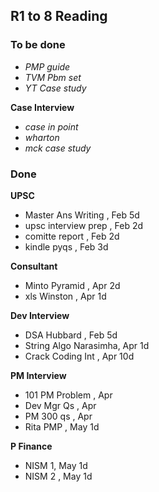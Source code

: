 
## R1 to 8 Reading

### To be done
* _PMP guide_
* _TVM Pbm set_
* _YT Case study_

**Case Interview**
* _case in point_
* _wharton_
* _mck case study_


### Done
**UPSC**
* Master Ans Writing , Feb 5d
* upsc interview prep , Feb 2d 
* comitte report , Feb 2d 
* kindle pyqs , Feb 3d 

**Consultant**
* Minto Pyramid , Apr 2d 
* xls Winston , Apr 1d 

**Dev Interview**
* DSA Hubbard , Feb 5d
* String Algo Narasimha, Apr 1d
* Crack Coding Int , Apr 10d

**PM Interview**
* 101 PM Problem , Apr
* Dev Mgr Qs , Apr
* PM 300 qs , Apr
* Rita PMP , May 1d

**P Finance**
* NISM 1, May 1d
* NISM 2 , May 1d

